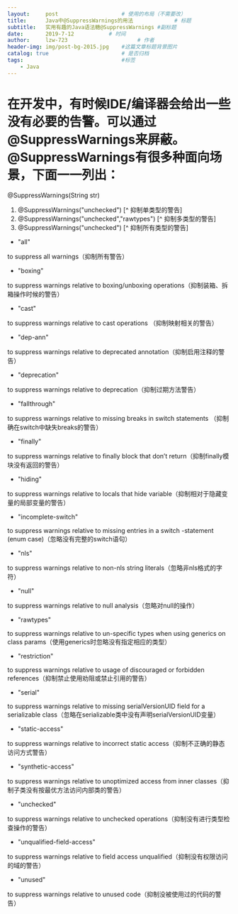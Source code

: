 ```yaml
---
layout:     post                    # 使用的布局（不需要改）
title:      Java中@SuppressWarnings的用法             # 标题 
subtitle:   实用有趣的Java语法糖@SuppressWarnings #副标题
date:       2019-7-12           # 时间
author:     lzw-723                      # 作者
header-img: img/post-bg-2015.jpg    #这篇文章标题背景图片
catalog: true                       # 是否归档
tags:                               #标签
    - Java
---
```

# 在开发中，有时候IDE/编译器会给出一些没有必要的告警。可以通过@SuppressWarnings来屏蔽。@SuppressWarnings有很多种面向场景，下面一一列出：

@SuppressWarnings(String str)
1. @SuppressWarnings("unchecked")  [^ 抑制单类型的警告]
2. @SuppressWarnings("unchecked","rawtypes")  [^ 抑制多类型的警告]
3. @SuppressWarnings("unchecked")  [^ 抑制所有类型的警告]


* "all"

to suppress all warnings（抑制所有警告）

* "boxing"

to suppress warnings relative to boxing/unboxing operations（抑制装箱、拆箱操作时候的警告）

* "cast"

to suppress warnings relative to cast operations （抑制映射相关的警告）

* "dep-ann"

to suppress warnings relative to deprecated annotation（抑制启用注释的警告）

* "deprecation"

to suppress warnings relative to deprecation（抑制过期方法警告）

* "fallthrough"

to suppress warnings relative to missing breaks in switch statements （抑制确在switch中缺失breaks的警告）

* "finally"

to suppress warnings relative to finally block that don’t return（抑制finally模块没有返回的警告）

* "hiding"

to suppress warnings relative to locals that hide variable（抑制相对于隐藏变量的局部变量的警告）

* "incomplete-switch"

to suppress warnings relative to missing entries in a switch -statement (enum case)（忽略没有完整的switch语句）

* "nls"

to suppress warnings relative to non-nls string literals（忽略非nls格式的字符）

* "null"

to suppress warnings relative to null analysis（忽略对null的操作）

* "rawtypes"

to suppress warnings relative to un-specific types when using generics on class params（使用generics时忽略没有指定相应的类型）

* "restriction"

to suppress warnings relative to usage of discouraged or forbidden references（抑制禁止使用劝阻或禁止引用的警告）

* "serial"

to suppress warnings relative to missing serialVersionUID field for a serializable class（忽略在serializable类中没有声明serialVersionUID变量）

* "static-access"

to suppress warnings relative to incorrect static access（抑制不正确的静态访问方式警告）

* "synthetic-access"

to suppress warnings relative to unoptimized access from inner classes（抑制子类没有按最优方法访问内部类的警告）
* "unchecked"

to suppress warnings relative to unchecked operations（抑制没有进行类型检查操作的警告）

* "unqualified-field-access"

to suppress warnings relative to field access unqualified（抑制没有权限访问的域的警告）

* "unused"

to suppress warnings relative to unused code（抑制没被使用过的代码的警告）
